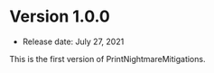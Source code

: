 # Version 1.0.0
* Release date: July 27, 2021

This is the first version of PrintNightmareMitigations.